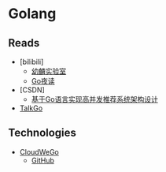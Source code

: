 # Golang

## Reads

- [bilibili]
    - [幼麟实验室](https://space.bilibili.com/567195437/)
    - [Go夜读](https://space.bilibili.com/326749661/)
- [CSDN]
    - [基于Go语言实现高并发推荐系统架构设计](https://blog.csdn.net/m0_37586850/article/details/122816935)
- [TalkGo](https://talkgo.org/)

## Technologies

- [CloudWeGo](https://www.cloudwego.io/zh/)
    - [GitHub](https://github.com/cloudwego)